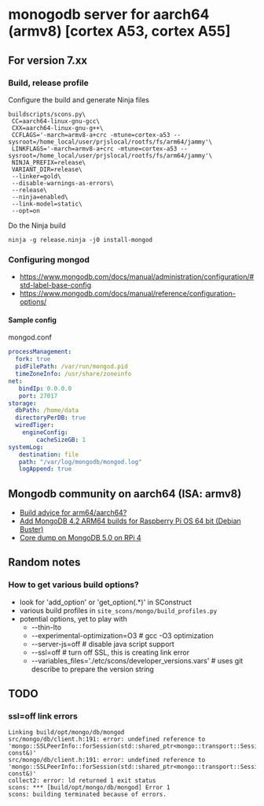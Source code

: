# monogodb server for aarch64 (armv8) [cortex A53, cortex A55]

## For version 7.xx

### Build, release profile

Configure the build and generate Ninja files
```
buildscripts/scons.py\
 CC=aarch64-linux-gnu-gcc\
 CXX=aarch64-linux-gnu-g++\
 CCFLAGS='-march=armv8-a+crc -mtune=cortex-a53 --sysroot=/home_local/user/prjslocal/rootfs/fs/arm64/jammy'\
 LINKFLAGS='-march=armv8-a+crc -mtune=cortex-a53 --sysroot=/home_local/user/prjslocal/rootfs/fs/arm64/jammy'\
 NINJA_PREFIX=release\
 VARIANT_DIR=release\
 --linker=gold\
 --disable-warnings-as-errors\
 --release\
 --ninja=enabled\
 --link-model=static\
 --opt=on
```

Do the Ninja build
```
ninja -g release.ninja -j0 install-mongod
```

### Configuring mongod
- https://www.mongodb.com/docs/manual/administration/configuration/#std-label-base-config
- https://www.mongodb.com/docs/manual/reference/configuration-options/

#### Sample config
mongod.conf
```yaml
processManagement:
  fork: true
  pidFilePath: /var/run/mongod.pid
  timeZoneInfo: /usr/share/zoneinfo
net:
   bindIp: 0.0.0.0
   port: 27017
storage:
  dbPath: /home/data
  directoryPerDB: true
  wiredTiger:
    engineConfig:
        cacheSizeGB: 1
systemLog:
   destination: file
   path: "/var/log/mongodb/mongod.log"
   logAppend: true
```

## Mongodb community on aarch64 (ISA: armv8)
- [Build advice for arm64/aarch64?](https://www.mongodb.com/community/forums/t/build-advice-for-arm64-aarch64/16736)
- [Add MongoDB 4.2 ARM64 builds for Raspberry Pi OS 64 bit (Debian Buster)](https://www.mongodb.com/community/forums/t/add-mongodb-4-2-arm64-builds-for-raspberry-pi-os-64-bit-debian-buster/5046)
- [Core dump on MongoDB 5.0 on RPi 4](https://www.mongodb.com/community/forums/t/core-dump-on-mongodb-5-0-on-rpi-4/115291)

## Random notes
### How to get various build options?
- look for 'add_option' or 'get_option\(.*\)' in SConstruct
- various build profiles in `site_scons/mongo/build_profiles.py`
- potential options, yet to play with
	- --thin-lto
	- --experimental-optimization=O3 # gcc -O3 optimization
	- --server-js=off # disable java script support
	- --ssl=off # turn off SSL, this is creating link error
 	- --variables_files='./etc/scons/developer_versions.vars' # uses git describe to prepare the version string

## TODO
### ssl=off link errors
```
Linking build/opt/mongo/db/mongod
src/mongo/db/client.h:191: error: undefined reference to 'mongo::SSLPeerInfo::forSession(std::shared_ptr<mongo::transport::Session> const&)'
src/mongo/db/client.h:191: error: undefined reference to 'mongo::SSLPeerInfo::forSession(std::shared_ptr<mongo::transport::Session> const&)'
collect2: error: ld returned 1 exit status
scons: *** [build/opt/mongo/db/mongod] Error 1
scons: building terminated because of errors.
```

